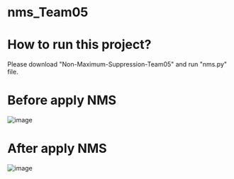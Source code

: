 # nms_Team05
# How to run this project?
Please download "Non-Maximum-Suppression-Team05" and run "nms.py" file.

# Before apply NMS
![image](https://github.com/user-attachments/assets/746e5f59-bff5-4ad4-9d27-5cdd1f96fe02)

# After apply NMS
![image](https://github.com/user-attachments/assets/b2db6065-9cd7-40b3-a766-2139df0969d8)

